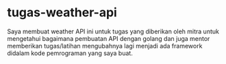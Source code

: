# tugas-weather-api
Saya membuat weather API ini untuk tugas yang diberikan oleh mitra untuk mengetahui bagaimana pembuatan API dengan golang dan juga mentor memberikan tugas/latihan mengubahnya lagi menjadi ada framework didalam kode pemrograman yang saya buat.

